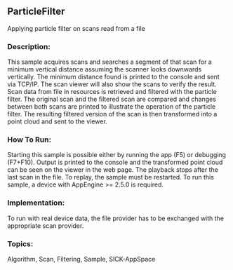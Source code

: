 ## ParticleFilter
Applying particle filter on scans read from a file

### Description:
This sample acquires scans and searches a segment of that scan for a minimum
vertical distance assuming the scanner looks downwards vertically.
The minimum distance found is printed to the console and sent via TCP/IP.
The scan viewer will also show the scans to verify the result. 
Scan data from file in resources is retrieved and filtered with the particle filter. The original scan and the filtered scan are compared and
changes between both scans are printed to illustrate the operation of the
particle filter. The resulting filtered version of the scan is then transformed into a point cloud and sent to the
viewer. 

### How To Run:
Starting this sample is possible either by running the app (F5) or
debugging (F7+F10). Output is printed to the console and the transformed
point cloud can be seen on the viewer in the web page. The playback stops
after the last scan in the file. To replay, the sample must be restarted.
To run this sample, a device with AppEngine >= 2.5.0 is required.

### Implementation:
To run with real device data, the file provider has to be exchanged with the
appropriate scan provider.

### Topics:
Algorithm, Scan, Filtering, Sample, SICK-AppSpace
